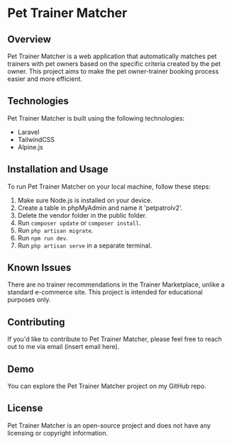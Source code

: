 # Pet Trainer Matcher

## Overview

Pet Trainer Matcher is a web application that automatically matches pet trainers with pet owners based on the specific criteria created by the pet owner. This project aims to make the pet owner-trainer booking process easier and more efficient.

## Technologies

Pet Trainer Matcher is built using the following technologies:

- Laravel
- TailwindCSS
- Alpine.js

## Installation and Usage

To run Pet Trainer Matcher on your local machine, follow these steps:

1. Make sure Node.js is installed on your device.
2. Create a table in phpMyAdmin and name it 'petpatrolv2'.
3. Delete the vendor folder in the public folder.
4. Run `composer update` or `composer install`.
5. Run `php artisan migrate`.
6. Run `npm run dev`. 
7. Run `php artisan serve` in a separate terminal.

## Known Issues

There are no trainer recommendations in the Trainer Marketplace, unlike a standard e-commerce site. This project is intended for educational purposes only.

## Contributing

If you'd like to contribute to Pet Trainer Matcher, please feel free to reach out to me via email (insert email here).

## Demo

You can explore the Pet Trainer Matcher project on my GitHub repo.

## License

Pet Trainer Matcher is an open-source project and does not have any licensing or copyright information.
